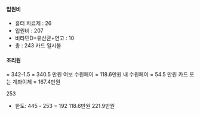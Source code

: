 #### 입원비 

- 흉터 치료제 : 26
- 입원비 : 207
- 비타민D+유산균+연고 : 10
- 총 : 243 카드 일시불


#### 조리원

= 342-1.5 = 340.5 만원
여보 수원페이 = 118.6만원
내 수원페이 = 54.5 만원
카드 또는 계좌이체 = 167.4만원

253

- 한도: 445 - 253 = 192
118.6만원 
221.9만원
